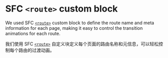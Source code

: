 # SFC `<route>` custom block

We used SFC <route> [`<route>`](https://uvr.esm.is/guide/extending-routes.html#sfc-route-custom-block) custom block to define the route name and meta information for each page, making it easy to control the transition animations for each route.

我们使用 SFC [`<route>`](https://uvr.esm.is/guide/extending-routes.html#sfc-route-custom-block) 自定义块定义每个页面的路由名称和元信息，可以轻松控制每个路由的过渡动画。
